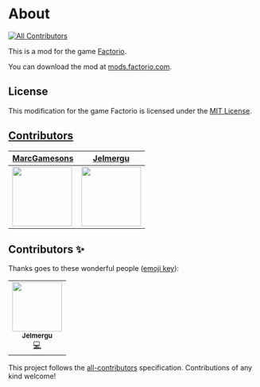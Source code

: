 # About
<!-- ALL-CONTRIBUTORS-BADGE:START - Do not remove or modify this section -->
[![All Contributors](https://img.shields.io/badge/all_contributors-1-orange.svg?style=flat-square)](#contributors-)
<!-- ALL-CONTRIBUTORS-BADGE:END -->

This is a mod for the game [Factorio](https://www.factorio.com/).

You can download the mod at [mods.factorio.com](https://mods.factorio.com/mods/MarcGamesons/cheaper_landfill).

## License
This modification for the game Factorio is licensed under the [MIT License](https://opensource.org/licenses/MIT).

## [Contributors](https://github.com/MarcGamesons/factoriomod-cheaper-landfill/graphs/contributors)
[MarcGamesons](https://github.com/MarcGamesons/factoriomod-cheaper-landfill/commits?author=MarcGamesons) | [Jelmergu](https://github.com/MarcGamesons/factoriomod-cheaper-landfill/commits?author=Jelmergu)
-- | --
<img src="https://avatars2.githubusercontent.com/u/7329657?s=460&v=4" width="120" /> | <img src="https://avatars3.githubusercontent.com/u/18192158?s=460&v=4" width="120" />

## Contributors ✨

Thanks goes to these wonderful people ([emoji key](https://allcontributors.org/docs/en/emoji-key)):

<!-- ALL-CONTRIBUTORS-LIST:START - Do not remove or modify this section -->
<!-- prettier-ignore-start -->
<!-- markdownlint-disable -->
<table>
  <tr>
    <td align="center"><a href="https://github.com/Jelmergu"><img src="https://avatars0.githubusercontent.com/u/18192158?v=4" width="100px;" alt=""/><br /><sub><b>Jelmergu</b></sub></a><br /><a href="https://github.com/MarcGamesons/factoriomod-cheaper-landfill/commits?author=Jelmergu" title="Code">💻</a></td>
  </tr>
</table>

<!-- markdownlint-enable -->
<!-- prettier-ignore-end -->
<!-- ALL-CONTRIBUTORS-LIST:END -->

This project follows the [all-contributors](https://github.com/all-contributors/all-contributors) specification. Contributions of any kind welcome!